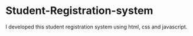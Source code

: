 # Student-Registration-system
I developed this student registration system using html, css and javascript.
